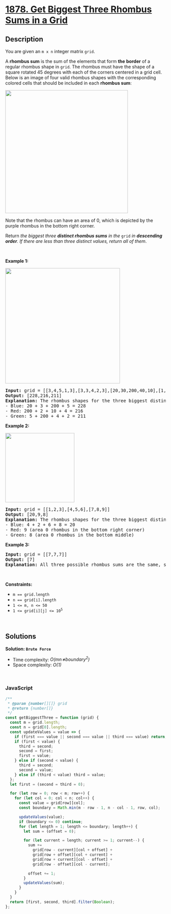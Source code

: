 # [1878. Get Biggest Three Rhombus Sums in a Grid](https://leetcode.com/problems/get-biggest-three-rhombus-sums-in-a-grid)

## Description

<div class="elfjS" data-track-load="description_content"><p>You are given an <code>m x n</code> integer matrix <code>grid</code>​​​.</p>

<p>A <strong>rhombus sum</strong> is the sum of the elements that form <strong>the</strong> <strong>border</strong> of a regular rhombus shape in <code>grid</code>​​​. The rhombus must have the shape of a square rotated 45 degrees with each of the corners centered in a grid cell. Below is an image of four valid rhombus shapes with the corresponding colored cells that should be included in each <strong>rhombus sum</strong>:</p>
<img alt="" src="https://assets.leetcode.com/uploads/2021/04/23/pc73-q4-desc-2.png" style="width: 385px; height: 385px;">
<p>Note that the rhombus can have an area of 0, which is depicted by the purple rhombus in the bottom right corner.</p>

<p>Return <em>the biggest three <strong>distinct rhombus sums</strong> in the </em><code>grid</code><em> in <strong>descending order</strong></em><em>. If there are less than three distinct values, return all of them</em>.</p>

<p>&nbsp;</p>
<p><strong class="example">Example 1:</strong></p>
<img alt="" src="https://assets.leetcode.com/uploads/2021/04/23/pc73-q4-ex1.png" style="width: 360px; height: 361px;">
<pre><strong>Input:</strong> grid = [[3,4,5,1,3],[3,3,4,2,3],[20,30,200,40,10],[1,5,5,4,1],[4,3,2,2,5]]
<strong>Output:</strong> [228,216,211]
<strong>Explanation:</strong> The rhombus shapes for the three biggest distinct rhombus sums are depicted above.
- Blue: 20 + 3 + 200 + 5 = 228
- Red: 200 + 2 + 10 + 4 = 216
- Green: 5 + 200 + 4 + 2 = 211
</pre>

<p><strong class="example">Example 2:</strong></p>
<img alt="" src="https://assets.leetcode.com/uploads/2021/04/23/pc73-q4-ex2.png" style="width: 217px; height: 217px;">
<pre><strong>Input:</strong> grid = [[1,2,3],[4,5,6],[7,8,9]]
<strong>Output:</strong> [20,9,8]
<strong>Explanation:</strong> The rhombus shapes for the three biggest distinct rhombus sums are depicted above.
- Blue: 4 + 2 + 6 + 8 = 20
- Red: 9 (area 0 rhombus in the bottom right corner)
- Green: 8 (area 0 rhombus in the bottom middle)
</pre>

<p><strong class="example">Example 3:</strong></p>

<pre><strong>Input:</strong> grid = [[7,7,7]]
<strong>Output:</strong> [7]
<strong>Explanation:</strong> All three possible rhombus sums are the same, so return [7].
</pre>

<p>&nbsp;</p>
<p><strong>Constraints:</strong></p>

<ul>
	<li><code>m == grid.length</code></li>
	<li><code>n == grid[i].length</code></li>
	<li><code>1 &lt;= m, n &lt;= 50</code></li>
	<li><code>1 &lt;= grid[i][j] &lt;= 10<sup>5</sup></code></li>
</ul>
</div>

<p>&nbsp;</p>

## Solutions

**Solution: `Brute Force`**

- Time complexity: <em>O(mn∗boundary<sup>2</sup>)</em>
- Space complexity: <em>O(1)</em>

<p>&nbsp;</p>

### **JavaScript**

```js
/**
 * @param {number[][]} grid
 * @return {number[]}
 */
const getBiggestThree = function (grid) {
  const m = grid.length;
  const n = grid[0].length;
  const updateValues = value => {
    if (first === value || second === value || third === value) return;
    if (first < value) {
      third = second;
      second = first;
      first = value;
    } else if (second < value) {
      third = second;
      second = value;
    } else if (third < value) third = value;
  };
  let first = (second = third = 0);

  for (let row = 0; row < m; row++) {
    for (let col = 0; col < n; col++) {
      const value = grid[row][col];
      const boundary = Math.min(m - row - 1, n - col - 1, row, col);

      updateValues(value);
      if (boundary <= 0) continue;
      for (let length = 1; length <= boundary; length++) {
        let sum = (offset = 0);

        for (let current = length; current >= 1; current--) {
          sum +=
            grid[row - current][col + offset] +
            grid[row + offset][col + current] +
            grid[row + current][col - offset] +
            grid[row - offset][col - current];

          offset += 1;
        }
        updateValues(sum);
      }
    }
  }
  return [first, second, third].filter(Boolean);
};
```
